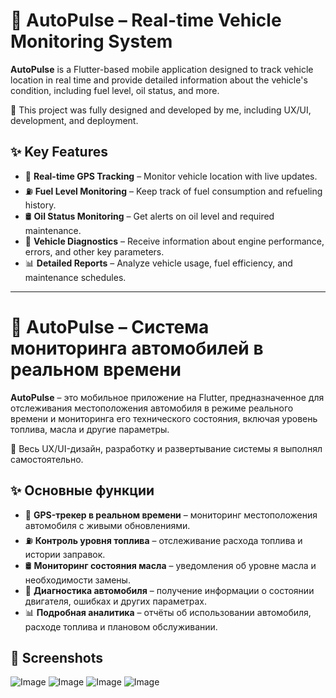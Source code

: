 # 🚗 AutoPulse – Real-time Vehicle Monitoring System  

**AutoPulse** is a Flutter-based mobile application designed to track vehicle location in real time and provide detailed information about the vehicle's condition, including fuel level, oil status, and more.  

🔹 This project was fully designed and developed by me, including UX/UI, development, and deployment.  

## ✨ Key Features  

- 📍 **Real-time GPS Tracking** – Monitor vehicle location with live updates.  
- ⛽ **Fuel Level Monitoring** – Keep track of fuel consumption and refueling history.  
- 🛢 **Oil Status Monitoring** – Get alerts on oil level and required maintenance.  
- 🔧 **Vehicle Diagnostics** – Receive information about engine performance, errors, and other key parameters.  
- 📊 **Detailed Reports** – Analyze vehicle usage, fuel efficiency, and maintenance schedules.  

---

# 🚗 AutoPulse – Система мониторинга автомобилей в реальном времени  

**AutoPulse** – это мобильное приложение на Flutter, предназначенное для отслеживания местоположения автомобиля в режиме реального времени и мониторинга его технического состояния, включая уровень топлива, масла и другие параметры.  

🔹 Весь UX/UI-дизайн, разработку и развертывание системы я выполнял самостоятельно.  

## ✨ Основные функции  

- 📍 **GPS-трекер в реальном времени** – мониторинг местоположения автомобиля с живыми обновлениями.  
- ⛽ **Контроль уровня топлива** – отслеживание расхода топлива и истории заправок.  
- 🛢 **Мониторинг состояния масла** – уведомления об уровне масла и необходимости замены.  
- 🔧 **Диагностика автомобиля** – получение информации о состоянии двигателя, ошибках и других параметрах.  
- 📊 **Подробная аналитика** – отчёты об использовании автомобиля, расходе топлива и плановом обслуживании.  

## 📸 Screenshots  

![Image](https://github.com/user-attachments/assets/1cbae2ac-3763-431e-aff7-c7d6701e205b)
![Image](https://github.com/user-attachments/assets/e42b8d3c-46d4-4ad3-a5f2-b785f2c4ff4a)
![Image](https://github.com/user-attachments/assets/7834ca5f-4292-4141-b0b9-ef77d252361f)
![Image](https://github.com/user-attachments/assets/b6711ac1-2f1f-4630-aa61-e93941c65a66)


